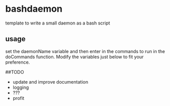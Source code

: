 # bashdaemon
template to write a small daemon as a bash script
## usage
set the daemonName variable and then enter in the commands to run in the doCommands function. Modify the variables just below to fit your preference.

##TODO
- update and improve documentation
- logging
- ???
- profit
